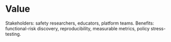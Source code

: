 # Value
Stakeholders: safety researchers, educators, platform teams.
Benefits: functional-risk discovery, reproducibility, measurable metrics, policy stress-testing.

